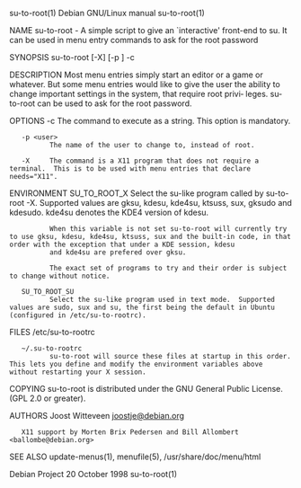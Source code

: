 su-to-root(1)                                                                            Debian GNU/Linux manual                                                                            su-to-root(1)

NAME
       su-to-root - A simple script to give an `interactive' front-end to su.  It can be used in menu entry commands to ask for the root password

SYNOPSIS
       su-to-root [-X] [-p <user>] -c <command>

DESCRIPTION
       Most menu entries simply start an editor or a game or whatever. But some menu entries would like to give the user the ability to change important settings in the system, that require root privi‐
       leges.  su-to-root can be used to ask for the root password.

OPTIONS
       -c <command>
              The command to execute as a string. This option is mandatory.

       -p <user>
              The name of the user to change to, instead of root.

       -X     The command is a X11 program that does not require a terminal.  This is to be used with menu entries that declare needs="X11".

ENVIRONMENT
       SU_TO_ROOT_X
              Select the su-like program called by su-to-root -X.  Supported values are gksu, kdesu, kde4su, ktsuss,
               sux, gksudo and kdesudo.  kde4su denotes the KDE4 version of kdesu.

              When this variable is not set su-to-root will currently try to use gksu, kdesu, kde4su, ktsuss, sux and the built-in code, in that order with the exception that under a KDE session, kdesu
              and kde4su are prefered over gksu.

              The exact set of programs to try and their order is subject to change without notice.

       SU_TO_ROOT_SU
              Select the su-like program used in text mode.  Supported values are sudo, sux and su, the first being the default in Ubuntu (configured in /etc/su-to-rootrc).

FILES
       /etc/su-to-rootrc

       ~/.su-to-rootrc
              su-to-root will source these files at startup in this order. This lets you define and modify the environment variables above without restarting your X session.

COPYING
       su-to-root is distributed under the GNU General Public License.  (GPL 2.0 or greater).

AUTHORS
       Joost Witteveen <joostje@debian.org>

       X11 support by Morten Brix Pedersen and Bill Allombert <ballombe@debian.org>

SEE ALSO
       update-menus(1), menufile(5), /usr/share/doc/menu/html

Debian Project                                                                               20 October 1998                                                                                su-to-root(1)
